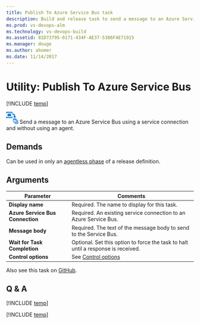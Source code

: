 ```yaml
---
title: Publish To Azure Service Bus task 
description: Build and release task to send a message to an Azure Service Bus in VSTS and TFS
ms.prod: vs-devops-alm
ms.technology: vs-devops-build
ms.assetid: 81D73795-0171-434F-AE37-5386F4E71915
ms.manager: douge
ms.author: ahomer
ms.date: 11/14/2017
---
```


# Utility: Publish To Azure Service Bus

[!INCLUDE [temp](../../_shared/version-tfs-2015-update.md)]

![icon](_img/publish-to-azure-service-bus.png) Send a message to an Azure Service Bus using a service connection and without using an agent.

## Demands

Can be used in only an [agentless phase](../../concepts/process/phases.md#agentless-phase) of a release definition.

## Arguments

| Parameter | Comments |
| --- | --- |
| **Display name** | Required. The name to display for this task. |
| **Azure Service Bus Connection** | Required. An existing service connection to an Azure Service Bus. |
| **Message body** | Required. The text of the message body to send to the Service Bus. |
| **Wait for Task Completion** | Optional. Set this option to force the task to halt until a response is received. |
| **Control options** | See [Control options](../../concepts/process/tasks.md#controloptions) |

Also see this task on [GitHub](https://github.com/Microsoft/vsts-tasks/tree/master/Tasks/PublishToAzureServiceBus).

## Q & A

<!-- BEGINSECTION class="md-qanda" -->

[!INCLUDE [temp](../../_shared/qa-agents.md)]

[!INCLUDE [temp](../../_shared/qa-versions.md)]

<!-- ENDSECTION -->

